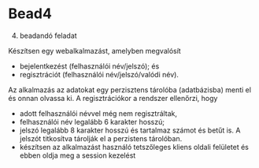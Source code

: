 # Bead4
4. beadandó feladat

Készítsen egy webalkalmazást, amelyben megvalósít

- bejelentkezést (felhasználói név/jelszó); és
- regisztrációt (felhasználói név/jelszó/valódi név). 

Az alkalmazás az adatokat egy perzisztens tárolóba (adatbázisba) menti el és onnan olvassa ki. A regisztrációkor a rendszer ellenőrzi, hogy
- adott felhasználói névvel még nem regisztráltak,
- felhasználói név legalább 6 karakter hosszú;
- jelszó legalább 8 karakter hosszú és tartalmaz számot és betűt is. A jelszót titkosítva tárolják el a perzistens tárolóban.
- készítsen az alkalmazást használó tetszőleges kliens oldali felületet és ebben oldja meg a session kezelést 
